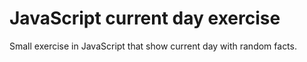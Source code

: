 # JavaScript current day exercise

Small exercise in JavaScript that show current day with random facts. 